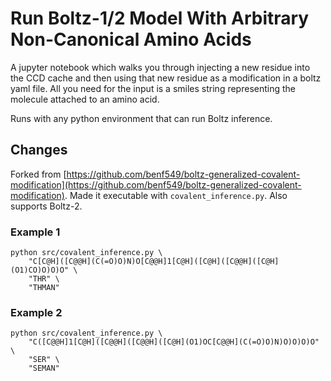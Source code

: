 # Run Boltz-1/2 Model With Arbitrary Non-Canonical Amino Acids

A jupyter notebook which walks you through injecting a new residue into the CCD cache and then using
that new residue as a modification in a boltz yaml file.
All you need for the input is a smiles string representing the molecule attached to an amino acid.

Runs with any python environment that can run Boltz inference.

## Changes
Forked from [https://github.com/benf549/boltz-generalized-covalent-modification](https://github.com/benf549/boltz-generalized-covalent-modification). Made it executable with `covalent_inference.py`. Also supports Boltz-2.

### Example 1
```
python src/covalent_inference.py \
    "C[C@H]([C@@H](C(=O)O)N)O[C@@H]1[C@H]([C@H]([C@@H]([C@H](O1)CO)O)O)O" \
    "THR" \
    "THMAN"
```

### Example 2
```
python src/covalent_inference.py \
    "C([C@@H]1[C@H]([C@@H]([C@@H]([C@H](O1)OC[C@@H](C(=O)O)N)O)O)O)O" \
    "SER" \
    "SEMAN"
```
